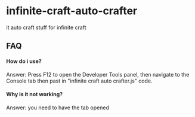 # infinite-craft-auto-crafter

it auto craft stuff for infinite craft

## FAQ

#### How do i use?

Answer: Press F12 to open the Developer Tools panel, then navigate to the Console tab then past in "infinite craft auto crafter.js" code.

#### Why is it not working?

Answer: you need to have the tab opened
